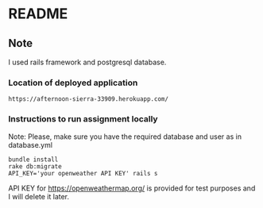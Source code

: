 # README

## Note

I used rails framework and postgresql database.

### Location of deployed application

```
https://afternoon-sierra-33909.herokuapp.com/
```

### Instructions to run assignment locally

Note: Please, make sure you have the required database and user as in database.yml

```
bundle install
rake db:migrate
API_KEY='your openweather API KEY' rails s
```

API KEY for https://openweathermap.org/ is provided for test purposes and I will delete it later.

